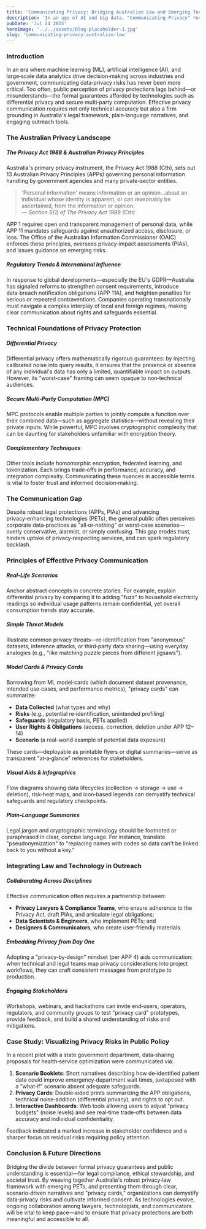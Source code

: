 ```yaml
---
title: 'Communicating Privacy: Bridging Australian Law and Emerging Technologies'
description: 'In an age of AI and big data, "Communicating Privacy" reveals how Australia''s robust legal safeguards and cutting‑edge privacy technologies can be distilled into clear, compelling "privacy cards" and real‑world narratives to demystify risks, build trust, and empower users.'
pubDate: 'Jul 24 2025'
heroImage: '../../assets/blog-placeholder-3.jpg'
slug: 'communicating-privacy-australian-law'
---
```


### Introduction

In an era where machine learning (ML), artificial intelligence (AI), and large‑scale data analytics drive decision‑making across industries and government, communicating data‑privacy risks has never been more critical. Too often, public perception of privacy protections lags behind—or misunderstands—the formal guarantees afforded by technologies such as differential privacy and secure multi‑party computation. Effective privacy communication requires not only technical accuracy but also a firm grounding in Australia's legal framework, plain‑language narratives, and engaging outreach tools.

### The Australian Privacy Landscape

##### The Privacy Act 1988 & Australian Privacy Principles
Australia's primary privacy instrument, the Privacy Act 1988 (Cth), sets out 13 Australian Privacy Principles (APPs) governing personal information handling by government agencies and many private-sector entities. 

> 'Personal information' means information or an opinion…about an individual whose identity is apparent, or can reasonably be ascertained, from the information or opinion.<br>
> — <cite>Section 6(1) of The Privacy Act 1988 (Cth)</cite>

APP 1 requires open and transparent management of personal data, while APP 11 mandates safeguards against unauthorized access, disclosure, or loss. The Office of the Australian Information Commissioner (OAIC) enforces these principles, oversees privacy‑impact assessments (PIAs), and issues guidance on emerging risks.

##### Regulatory Trends & International Influence
In response to global developments—especially the EU's GDPR—Australia has signaled reforms to strengthen consent requirements, introduce data‑breach notification obligations (APP 11A), and heighten penalties for serious or repeated contraventions. Companies operating transnationally must navigate a complex interplay of local and foreign regimes, making clear communication about rights and safeguards essential.

### Technical Foundations of Privacy Protection

##### Differential Privacy
Differential privacy offers mathematically rigorous guarantees: by injecting calibrated noise into query results, it ensures that the presence or absence of any individual's data has only a limited, quantifiable impact on outputs. However, its "worst‑case" framing can seem opaque to non‑technical audiences.

##### Secure Multi‑Party Computation (MPC)
MPC protocols enable multiple parties to jointly compute a function over their combined data—such as aggregate statistics—without revealing their private inputs. While powerful, MPC involves cryptographic complexity that can be daunting for stakeholders unfamiliar with encryption theory.

##### Complementary Techniques
Other tools include homomorphic encryption, federated learning, and tokenization. Each brings trade‑offs in performance, accuracy, and integration complexity. Communicating these nuances in accessible terms is vital to foster trust and informed decision‑making.

### The Communication Gap
Despite robust legal protections (APPs, PIAs) and advancing privacy‑enhancing technologies (PETs), the general public often perceives corporate data‑practices as "all‑or‑nothing" or worst‑case scenarios—overly conservative, alarmist, or simply confusing. This gap erodes trust, hinders uptake of privacy‑respecting services, and can spark regulatory backlash.

### Principles of Effective Privacy Communication

##### Real‑Life Scenarios
Anchor abstract concepts in concrete stories. For example, explain differential privacy by comparing it to adding "fuzz" to household electricity readings so individual usage patterns remain confidential, yet overall consumption trends stay accurate.

##### Simple Threat Models
Illustrate common privacy threats—re‑identification from "anonymous" datasets, inference attacks, or third‑party data sharing—using everyday analogies (e.g., "like matching puzzle pieces from different jigsaws").

##### Model Cards & Privacy Cards
Borrowing from ML model‑cards (which document dataset provenance, intended use‑cases, and performance metrics), "privacy cards" can summarize:
- **Data Collected** (what types and why)
- **Risks** (e.g., potential re‑identification, unintended profiling)
- **Safeguards** (regulatory basis, PETs applied)
- **User Rights & Obligations** (access, correction, deletion under APP 12–14)
- **Scenario** (a real-world example of potential data exposure)

These cards—deployable as printable flyers or digital summaries—serve as transparent "at‑a‑glance" references for stakeholders.

##### Visual Aids & Infographics
Flow diagrams showing data lifecycles (collection → storage → use → deletion), risk‑heat maps, and icon‑based legends can demystify technical safeguards and regulatory checkpoints.

##### Plain‑Language Summaries
Legal jargon and cryptographic terminology should be footnoted or paraphrased in clear, concise language. For instance, translate "pseudonymization" to "replacing names with codes so data can't be linked back to you without a key."

### Integrating Law and Technology in Outreach

##### Collaborating Across Disciplines
Effective communication often requires a partnership between:
- **Privacy Lawyers & Compliance Teams**, who ensure adherence to the Privacy Act, draft PIAs, and articulate legal obligations;
- **Data Scientists & Engineers**, who implement PETs; and
- **Designers & Communicators**, who create user‑friendly materials.

##### Embedding Privacy from Day One
Adopting a "privacy‑by‑design" mindset (per APP 4) aids communication: when technical and legal teams map privacy considerations into project workflows, they can craft consistent messages from prototype to production.

##### Engaging Stakeholders
Workshops, webinars, and hackathons can invite end‑users, operators, regulators, and community groups to test "privacy card" prototypes, provide feedback, and build a shared understanding of risks and mitigations.

### Case Study: Visualizing Privacy Risks in Public Policy
In a recent pilot with a state government department, data‑sharing proposals for health‑service optimization were communicated via:

1. **Scenario Booklets**: Short narratives describing how de‑identified patient data could improve emergency‑department wait times, juxtaposed with a "what‑if" scenario absent adequate safeguards.
2. **Privacy Cards**: Double‑sided prints summarizing the APP obligations, technical noise‑addition (differential privacy), and rights to opt out.
3. **Interactive Dashboards**: Web tools allowing users to adjust "privacy budgets" (noise levels) and see real‑time trade‑offs between data accuracy and individual confidentiality.

Feedback indicated a marked increase in stakeholder confidence and a sharper focus on residual risks requiring policy attention.

### Conclusion & Future Directions
Bridging the divide between formal privacy guarantees and public understanding is essential—for legal compliance, ethical stewardship, and societal trust. By weaving together Australia's robust privacy‑law framework with emerging PETs, and presenting them through clear, scenario‑driven narratives and "privacy cards," organizations can demystify data‑privacy risks and cultivate informed consent. As technologies evolve, ongoing collaboration among lawyers, technologists, and communicators will be vital to keep pace—and to ensure that privacy protections are both meaningful and accessible to all. 